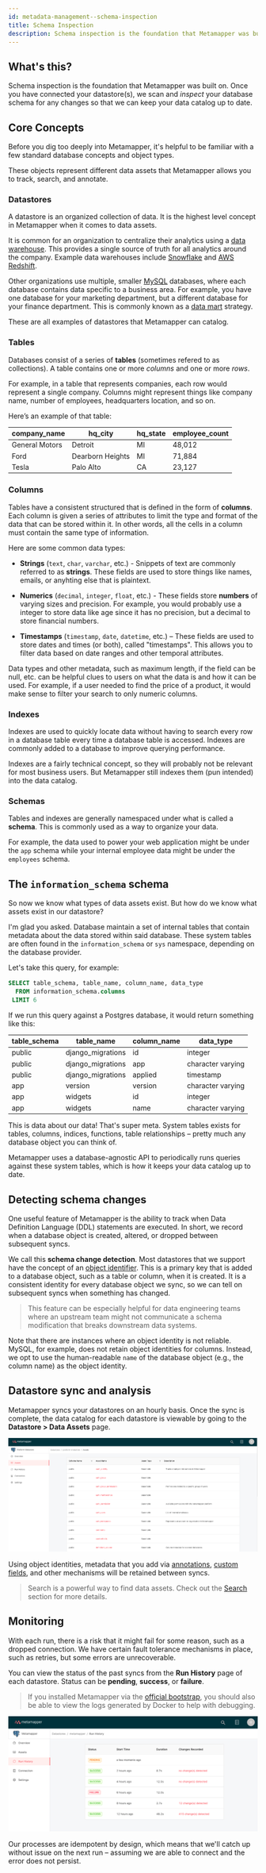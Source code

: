 ```yaml
---
id: metadata-management--schema-inspection
title: Schema Inspection
description: Schema inspection is the foundation that Metamapper was built on. Once you have connected your datastore(s), we scan and *inspect* your database schema for any changes so that we can keep your data catalog up to date.
---
```


## What's this?

Schema inspection is the foundation that Metamapper was built on. Once you have connected your datastore(s), we scan and *inspect* your database schema for any changes so that we can keep your data catalog up to date.

## Core Concepts

Before you dig too deeply into Metamapper, it's helpful to be familiar with a few standard database concepts and object types.

These objects represent different data assets that Metamapper allows you to track, search, and annotate.

### Datastores

A datastore is an organized collection of data. It is the highest level concept in Metamapper when it comes to data assets.

It is common for an organization to centralize their analytics using a [data warehouse](https://en.wikipedia.org/wiki/Data_warehouse). This provides a single source of truth for all analytics around the company. Example data warehouses include [Snowflake](https://www.snowflake.com/) and [AWS Redshift](https://aws.amazon.com/redshift/).

Other organizations use multiple, smaller [MySQL](https://www.mysql.com/) databases, where each database contains data specific to a business area. For example, you have one database for your marketing department, but a different database for your finance department. This is commonly known as a [data mart](https://en.wikipedia.org/wiki/Data_mart) strategy.

These are all examples of datastores that Metamapper can catalog.

### Tables

Databases consist of a series of **tables** (sometimes refered to as collections). A table contains one or more *columns* and one or more *rows*.

For example, in a table that represents companies, each row would represent a single company. Columns might represent things like company name, number of employees, headquarters location, and so on.

Here’s an example of that table:

| company_name   | hq_city          | hq_state | employee_count |
| -------------- | ---------------- | -------- | -------------- |
| General Motors | Detroit          | MI       | 48,012         |
| Ford           | Dearborn Heights | MI       | 71,884         |
| Tesla          | Palo Alto        | CA       | 23,127         |

### Columns

Tables have a consistent structured that is defined in the form of **columns**. Each column is given a series of attributes to limit the type and format of the data that can be stored within it. In other words, all the cells in a column must contain the same type of information.

Here are some common data types:

- **Strings** (`text`, `char`, `varchar`, etc.) - Snippets of text are commonly referred to as **strings**. These fields are used to store things like names, emails, or anyhting else that is plaintext.

- **Numerics** (`decimal`, `integer`, `float`, etc.) - These fields store **numbers** of varying sizes and precision. For example, you would probably use a integer to store data like age since it has no precision, but a decimal to store financial numbers.

- **Timestamps** (`timestamp`, `date`, `datetime`, etc.) – These fields are used to store dates and times (or both), called "timestamps". This allows you to filter data based on date ranges and other temporal attributes.

Data types and other metadata, such as maximum length, if the field can be null, etc. can be helpful clues to users on what the data is and how it can be used. For example, if a user needed to find the price of a product, it would make sense to filter your search to only numeric columns.

### Indexes

Indexes are used to quickly locate data without having to search every row in a database table every time a database table is accessed. Indexes are commonly added to a database to improve querying performance.

Indexes are a fairly technical concept, so they will probably not be relevant for most business users. But Metamapper still indexes them (pun intended) into the data catalog.

### Schemas

Tables and indexes are generally namespaced under what is called a **schema**. This is commonly used as a way to organize your data.

For example, the data used to power your web application might be under the `app` schema while your internal employee data might be under the `employees` schema.

## The `information_schema` schema

So now we know what types of data assets exist. But how do we know what assets exist in our datastore?

I'm glad you asked. Database maintain a set of internal tables that contain metadata about the data stored within said database. These system tables are often found in the `information_schema` or `sys` namespace, depending on the database provider.

Let's take this query, for example:

```sql
SELECT table_schema, table_name, column_name, data_type
  FROM information_schema.columns
 LIMIT 6
```

If we run this query against a Postgres database, it would return something like this:

| table_schema | table_name        | column_name | data_type |
| ------------ | ----------------- | ----------- | --------- |
| public       | django_migrations | id          | integer |
| public       | django_migrations | app         | character varying |
| public       | django_migrations | applied     | timestamp |
| app          | version           | version     | character varying |
| app          | widgets           | id          | integer |
| app          | widgets           | name        | character varying |

This is data about our data! That's super meta. System tables exists for tables, columns, indices, functions, table relationships – pretty much any database object you can think of.

Metamapper uses a database-agnostic API to periodically runs queries against these system tables, which is how it keeps your data catalog up to date.

## Detecting schema changes

One useful feature of Metamapper is the ability to track when Data Definition Language (DDL) statements are executed. In short, we record when a database object is created, altered, or dropped between subsequent syncs.

We call this **schema change detection**. Most datastores that we support have the concept of an [object identifier](https://docs.microsoft.com/en-us/sql/t-sql/functions/object-id-transact-sql?view=sql-server-ver15). This is a primary key that is added to a database object, such as a table or column, when it is created. It is a consistent identity for every database object we sync, so we can tell on subsequent syncs when something has changed.

> This feature can be especially helpful for data engineering teams where an upstream team might not communicate a schema modification that breaks downstream data systems.

Note that there are instances where an object identity is not reliable. MySQL, for example, does not retain object identities for columns. Instead, we opt to use the human-readable `name` of the database object (e.g., the column name) as the object identity.

## Datastore sync and analysis

Metamapper syncs your datastores on an hourly basis. Once the sync is complete, the data catalog for each datastore is viewable by going to the **Datastore > Data Assets** page.

![datastore-data-assets](/img/guides/datastore-data-assets.png)

Using object identities, metadata that you add via [annotations](metadata-management--annotations), [custom fields](metadata-management--custom-fields), and other mechanisms will be retained between syncs.

> Search is a powerful way to find data assets. Check out the [Search](metadata-management--search) section for more details.

## Monitoring

With each run, there is a risk that it might fail for some reason, such as a dropped connection. We have certain fault tolerance mechanisms in place, such as retries, but some errors are unrecoverable.

You can view the status of the past syncs from the **Run History** page of each datastore. Status can be **pending**, **success**, or **failure**.

> If you installed Metamapper via the [official bootstrap](installation#official-boostrap), you should also be able to view the logs generated by Docker to help with debugging.

![datastore-run-history](/img/guides/datastore-run-history.png)

Our processes are idempotent by design, which means that we'll catch up without issue on the next run – assuming we are able to connect and the error does not persist.

